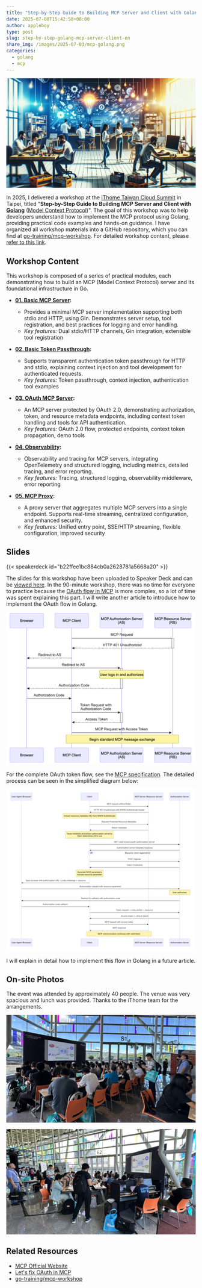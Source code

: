 ```yaml
---
title: "Step-by-Step Guide to Building MCP Server and Client with Golang (Model Context Protocol)"
date: 2025-07-08T15:42:58+08:00
author: appleboy
type: post
slug: step-by-step-golang-mcp-server-client-en
share_img: /images/2025-07-03/mcp-golang.png
categories:
  - golang
  - mcp
---
```


![blog logo](/images/2025-07-03/mcp-golang.png)

In 2025, I delivered a workshop at the [iThome Taiwan Cloud Summit][2] in Taipei, titled "**Step-by-Step Guide to Building MCP Server and Client with [Golang][4]** ([Model Context Protocol][1])". The goal of this workshop was to help developers understand how to implement the MCP protocol using Golang, providing practical code examples and hands-on guidance. I have organized all workshop materials into a GitHub repository, which you can find at [go-training/mcp-workshop](https://github.com/go-training/mcp-workshop). For detailed workshop content, please [refer to this link][3].

[1]: https://modelcontextprotocol.io/introduction
[2]: https://cloudsummit.ithome.com.tw/2025/
[3]: https://cloudsummit.ithome.com.tw/2025/lab-page/3721
[4]: https://go.dev/

<!--more-->

## Workshop Content

This workshop is composed of a series of practical modules, each demonstrating how to build an MCP (Model Context Protocol) server and its foundational infrastructure in Go.

- **[01. Basic MCP Server](https://github.com/go-training/mcp-workshop/tree/main/01-basic-mcp/):**

  - Provides a minimal MCP server implementation supporting both stdio and HTTP, using Gin. Demonstrates server setup, tool registration, and best practices for logging and error handling.
  - _Key features:_ Dual stdio/HTTP channels, Gin integration, extensible tool registration

- **[02. Basic Token Passthrough](https://github.com/go-training/mcp-workshop/tree/main/02-basic-token-passthrough/):**

  - Supports transparent authentication token passthrough for HTTP and stdio, explaining context injection and tool development for authenticated requests.
  - _Key features:_ Token passthrough, context injection, authentication tool examples

- **[03. OAuth MCP Server](https://github.com/go-training/mcp-workshop/tree/main/03-oauth-mcp/):**

  - An MCP server protected by OAuth 2.0, demonstrating authorization, token, and resource metadata endpoints, including context token handling and tools for API authentication.
  - _Key features:_ OAuth 2.0 flow, protected endpoints, context token propagation, demo tools

- **[04. Observability](https://github.com/go-training/mcp-workshop/tree/main/04-observability/):**

  - Observability and tracing for MCP servers, integrating OpenTelemetry and structured logging, including metrics, detailed tracing, and error reporting.
  - _Key features:_ Tracing, structured logging, observability middleware, error reporting

- **[05. MCP Proxy](https://github.com/go-training/mcp-workshop/tree/main/05-mcp-proxy/):**
  - A proxy server that aggregates multiple MCP servers into a single endpoint. Supports real-time streaming, centralized configuration, and enhanced security.
  - _Key features:_ Unified entry point, SSE/HTTP streaming, flexible configuration, improved security

## Slides

{{< speakerdeck id="b22ffee1bc884cb0a2628781a5668a20" >}}

The slides for this workshop have been uploaded to Speaker Deck and can be [viewed here](https://speakerdeck.com/appleboy/building-mcp-model-context-protocol-with-golang). In the 90-minute workshop, there was no time for everyone to practice because the [OAuth flow in MCP][11] is more complex, so a lot of time was spent explaining this part. I will write another article to introduce how to implement the OAuth flow in Golang.

[11]: https://modelcontextprotocol.io/specification/2025-06-18/basic/authorization

![oauth flow](/images/2025-07-03/oauth-flow-02.png)

For the complete OAuth token flow, see the [MCP specification][11]. The detailed process can be seen in the simplified diagram below:

![oauth flow](/images/2025-07-03/oauth-flow.png)

I will explain in detail how to implement this flow in Golang in a future article.

## On-site Photos

The event was attended by approximately 40 people. The venue was very spacious and lunch was provided. Thanks to the iThome team for the arrangements.

![workshop01](/images/2025-07-03/workshop01.png)

![workshop02](/images/2025-07-03/workshop02.png)

## Related Resources

- [MCP Official Website](https://modelcontextprotocol.io/)
- [Let's fix OAuth in MCP](https://aaronparecki.com/2025/04/03/15/oauth-for-model-context-protocol)
- [go-training/mcp-workshop](https://github.com/go-training/mcp-workshop)
